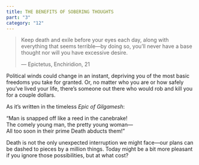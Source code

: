 ```yaml
---
title: THE BENEFITS OF SOBERING THOUGHTS
part: "3"
category: "12"
---
```


> Keep death and exile before your eyes each day, along with everything that seems terrible—by doing so, you’ll never have a base thought nor will you have excessive desire.
>
> — Epictetus, Enchiridion, 21

Political winds could change in an instant, depriving you of the most basic freedoms you take for granted. Or, no matter who you are or how safely you’ve lived your life, there’s someone out there who would rob and kill you for a couple dollars.

As it’s written in the timeless _Epic of Gilgamesh_:

<aside>
“Man is snapped off like a reed in the canebrake! <br>
The comely young man, the pretty young woman— <br>
All too soon in their prime Death abducts them!” <br>
</aside>

Death is not the only unexpected interruption we might face—our plans can be dashed to pieces by a million things. Today might be a bit more pleasant if you ignore those possibilities, but at what cost?
